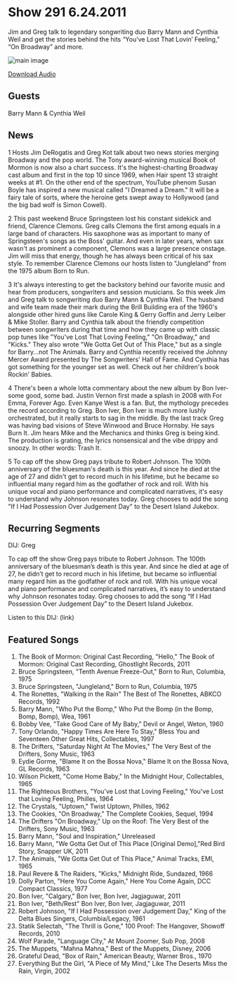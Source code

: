 # Show 291 6.24.2011
Jim and Greg talk to legendary songwriting duo Barry Mann and Cynthia Weil and get
the stories behind the hits “You’ve Lost That Lovin’ Feeling,” “On Broadway” and more.

![main image](http://www.soundopinions.org/images/2011/barrymann.jpg)

[Download Audio](http://audio.soundopinions.org/streams/2011/06/so_20110624.m3u)

## Guests
 Barry Mann & Cynthia Weil

## News
1 Hosts Jim DeRogatis and Greg Kot talk about two news stories merging Broadway and the pop world. The Tony award-winning musical Book of Mormon is now also a chart success. It's the highest-charting Broadway cast album and first in the top 10 since 1969, when Hair spent 13 straight weeks at #1. On the other end of the spectrum, YouTube phenom Susan Boyle has inspired a new musical called "I Dreamed a Dream." It will be a fairy tale of sorts, where the heroine gets swept away to Hollywood (and the big bad wolf is Simon Cowell).

2 This past weekend Bruce Springsteen lost his constant sidekick and friend, Clarence Clemons. Greg calls Clemons the first among equals in a large band of characters. His saxophone was as important to many of Springsteen's songs as the Boss' guitar. And even in later years, when sax wasn't as prominent a component, Clemons was a large presence onstage. Jim will miss that energy, though he has always been critical of his sax style. To remember Clarence Clemons our hosts listen to "Jungleland" from the 1975 album Born to Run.

3 It's always interesting to get the backstory behind our favorite music and hear from producers, songwriters and session musicians. So this week Jim and Greg talk to songwriting duo Barry Mann & Cynthia Weil. The husband and wife team made their mark during the Brill Building era of the 1960's alongside other hired guns like Carole King & Gerry Goffin and Jerry Leiber & Mike Stoller. Barry and Cynthia talk about the friendly competition between songwriters during that time and how they came up with classic pop tunes like "You've Lost That Loving Feeling," "On Broadway," and "Kicks." They also wrote "We Gotta Get Out of This Place," but as a single for Barry...not The Animals. Barry and Cynthia recently received the Johnny Mercer Award presented by The Songwriters' Hall of Fame. And Cynthia has got something for the younger set as well. Check out her children's book Rockin' Babies. 

4 There's been a whole lotta commentary about the new album by Bon Iver-some good, some bad. Justin Vernon first made a splash in 2008 with For Emma, Forever Ago. Even Kanye West is a fan. But, the mythology precedes the record according to Greg. Bon Iver, Bon Iver is much more lushly orchestrated, but it really starts to sag in the middle. By the last track Greg was having bad visions of Steve Winwood and Bruce Hornsby. He says Burn It. Jim hears Mike and the Mechanics and thinks Greg is being kind. The production is grating, the lyrics nonsensical and the vibe drippy and snoozy. In other words: Trash It.

5 To cap off the show Greg pays tribute to Robert Johnson. The 100th anniversary of the bluesman's death is this year. And since he died at the age of 27 and didn't get to record much in his lifetime, but he became so influential many regard him as the godfather of rock and roll. With his unique vocal and piano performance and complicated narratives, it's easy to understand why Johnson resonates today. Greg chooses to add the song "If I Had Possession Over Judgement Day" to the Desert Island Jukebox.

## Recurring Segments
DIJ: Greg

To cap off the show Greg pays tribute to Robert Johnson. The 100th anniversary of the bluesman’s death is this year. And since he died at age of 27, he didn’t get to record much in his lifetime, but became so influential many regard him as the godfather of rock and roll. With his unique vocal and piano performance and complicated narratives, it’s easy to understand why Johnson resonates today. Greg chooses to add the song “If I Had Possession Over Judgement Day” to the Desert Island Jukebox.

Listen to this DIJ: (link)

## Featured Songs
1. The Book of Mormon: Original Cast Recording, "Hello," The Book of Mormon: Original Cast Recording, Ghostlight Records, 2011
2. Bruce Springsteen, "Tenth Avenue Freeze-Out," Born to Run, Columbia, 1975
3. Bruce Springsteen, "Jungleland," Born to Run, Columbia, 1975
4. The Ronettes, "Walking in the Rain" The Best of The Ronettes, ABKCO Records, 1992
5. Barry Mann, "Who Put the Bomp," Who Put the Bomp (in the Bomp, Bomp, Bomp), Wea, 1961
6. Bobby Vee, "Take Good Care of My Baby," Devil or Angel, Weton, 1960
7. Tony Orlando, "Happy Times Are Here To Stay," Bless You and Seventeen Other Great Hits, Collectables, 1997
8. The Drifters, "Saturday Night At The Movies," The Very Best of the Drifters, Sony Music, 1963
9. Eydie Gorme, "Blame It on the Bossa Nova," Blame It on the Bossa Nova, GL Records, 1963
10. Wilson Pickett, "Come Home Baby," In the Midnight Hour, Collectables, 1965
11. The Righteous Brothers, "You've Lost that Loving Feeling," You've Lost that Loving Feeling, Philles, 1964
12. The Crystals, "Uptown," Twist Uptown, Philles, 1962
13. The Cookies, "On Broadway," The Complete Cookies, Sequel, 1994
14. The Drifters "On Broadway," Up on the Roof: The Very Best of the Drifters, Sony Music, 1963
15. Barry Mann, "Soul and Inspiration," Unreleased
16. Barry Mann, "We Gotta Get Out of This Place [Original Demo],"Red Bird Story, Snapper UK, 2011
17. The Animals, "We Gotta Get Out of This Place," Animal Tracks, EMI, 1965
18. Paul Revere & The Raiders, "Kicks," Midnight Ride, Sundazed, 1966
19. Dolly Parton, "Here You Come Again," Here You Come Again, DCC Compact Classics, 1977
20. Bon Iver, "Calgary," Bon Iver, Bon Iver, Jagjaguwar, 2011
21. Bon Iver, "Beth/Rest" Bon Iver, Bon Iver, Jagjaguwar, 2011
22. Robert Johnson, "If I Had Possession over Judgement Day," King of the Delta Blues Singers, Columbia/Legacy, 1961
23. Statik Selectah, "The Thrill is Gone," 100 Proof: The Hangover, Showoff Records, 2010
24. Wolf Parade, "Language City," At Mount Zoomer, Sub Pop, 2008
25. The Muppets, "Mahna Mahna," Best of the Muppets, Disney, 2006
26. Grateful Dead, "Box of Rain," American Beauty, Warner Bros., 1970
27. Everything But the Girl, "A Piece of My Mind," Like The Deserts Miss the Rain, Virgin, 2002
